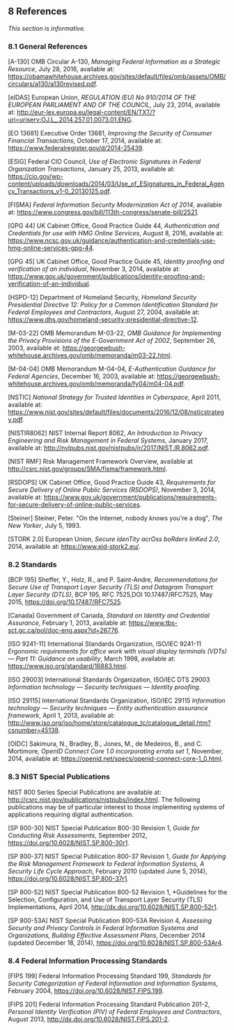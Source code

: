 ## 8 References

*This section is informative.*

### 8.1 General References

<a name="A-130"></a>[A-130] OMB Circular A-130, *Managing Federal Information as a Strategic Resource*, July 28, 2016, available at: <https://obamawhitehouse.archives.gov/sites/default/files/omb/assets/OMB/circulars/a130/a130revised.pdf>.

<a name="eIDAS"></a>[eIDAS] European Union, *REGULATION (EU) No 910/2014 OF THE EUROPEAN PARLIAMENT AND OF THE COUNCIL*, July 23,  2014, available at: <http://eur-lex.europa.eu/legal-content/EN/TXT/?uri=uriserv:OJ.L_.2014.257.01.0073.01.ENG>.

<a name="EO13681"></a>[EO 13681] Executive Order 13681, *Improving the Security of Consumer Financial Transactions*, October 17, 2014, available at: <https://www.federalregister.gov/d/2014-25439>.

<a name="ESIG"></a>[ESIG] Federal CIO Council, *Use of Electronic Signatures in Federal Organization Transactions*, January 25, 2013,
available at: <https://cio.gov/wp-content/uploads/downloads/2014/03/Use_of_ESignatures_in_Federal_Agency_Transactions_v1-0_20130125.pdf>.

<a name="FISMA"></a>[FISMA] *Federal Information Security Modernization Act of 2014*, available at: <https://www.congress.gov/bill/113th-congress/senate-bill/2521>.

<a name="GPG44"></a>[GPG 44] UK Cabinet Office, Good Practice Guide 44, *Authentication and Credentials for use with HMG Online Services*, August 8, 2016, available at: <https://www.ncsc.gov.uk/guidance/authentication-and-credentials-use-hmg-online-services-gpg-44>.

<a name="GPG45"></a>[GPG 45] UK Cabinet Office, Good Practice Guide 45, *Identity proofing and verification of an individual*, November 3, 2014, available at: <https://www.gov.uk/government/publications/identity-proofing-and-verification-of-an-individual>.

<a name="HSPD-12"></a>[HSPD-12] Department of Homeland Security, *Homeland Security Presidential Directive 12: Policy for a Common Identification Standard for Federal Employees and Contractors*, August 27, 2004, available at: <https://www.dhs.gov/homeland-security-presidential-directive-12>.

<a name="M-03-22"></a>[M-03-22] OMB Memorandum M-03-22, *OMB Guidance for Implementing the Privacy Provisions of the E-Government Act of 2002*, September 26, 2003, available at: <https://georgewbush-whitehouse.archives.gov/omb/memoranda/m03-22.html>.

<a name="M-04-04"></a>[M-04-04] OMB Memorandum M-04-04, *E-Authentication Guidance for Federal Agencies*, December 16, 2003, available at: <https://georgewbush-whitehouse.archives.gov/omb/memoranda/fy04/m04-04.pdf>.

<a name="theNSTIC"></a>[NSTIC] *National Strategy for Trusted Identities in Cyberspace*, April 2011, available at: <https://www.nist.gov/sites/default/files/documents/2016/12/08/nsticstrategy.pdf>.

<a name="NISTIR8062"></a>[NISTIR8062] NIST Internal Report 8062, *An Introduction to Privacy Engineering and Risk Management in Federal Systems*, January 2017, available at: <http://nvlpubs.nist.gov/nistpubs/ir/2017/NIST.IR.8062.pdf>.

<a name="NIST-RMF"></a>[NIST RMF] Risk Management Framework Overview, available at <http://csrc.nist.gov/groups/SMA/fisma/framework.html>.

<a name="RSDOPS"></a>[RSDOPS] UK Cabinet Office, Good Practice Guide 43, *Requirements for Secure Delivery of Online Public Services (RSDOPS)*, November 3, 2014, available at: <https://www.gov.uk/government/publications/requirements-for-secure-delivery-of-online-public-services>.

<a name="steiner"></a>[Steiner] Steiner, Peter. "On the Internet, nobody knows you're a dog", *The New Yorker*, July 5, 1993.

<a name="STORK2.0"></a>[STORK 2.0] European Union, *Secure idenTity acrOss boRders linKed 2.0*, 2014, available at: <https://www.eid-stork2.eu/>.

### 8.2 Standards

<a name="bcp195"></a>[BCP 195] Sheffer, Y., Holz, R., and P. Saint-Andre, *Recommendations for Secure Use of Transport Layer Security (TLS) and Datagram Transport Layer Security (DTLS)*, BCP 195, RFC 7525,DOI 10.17487/RFC7525, May 2015, <https://doi.org/10.17487/RFC7525>.

<a name="Canada"></a>[Canada] Government of Canada, *Standard on Identity and Credential Assurance*, February 1, 2013, available at: <https://www.tbs-sct.gc.ca/pol/doc-eng.aspx?id=26776>.

<a name="ISO9241"></a>[ISO 9241-11] International Standards Organization, ISO/IEC 9241-11 *Ergonomic requirements for office work with visual display terminals (VDTs) — Part 11: Guidance on usability*, March 1998, available at: <https://www.iso.org/standard/16883.html>.

<a name="ISO29003"></a>[ISO 29003] International Standards Organization, ISO/IEC DTS 29003 *Information technology — Security techniques — Identity proofing*.

<a name="ISO29115"></a>[ISO 29115] International Standards Organization, ISO/IEC 29115 *Information technology — Security techniques — Entity authentication assurance framework*, April 1, 2013, available at: <http://www.iso.org/iso/home/store/catalogue_tc/catalogue_detail.htm?csnumber=45138>.

<a name="OIDC"></a>[OIDC] Sakimura, N., Bradley, B., Jones, M., de Medeiros, B., and C. Mortimore, *OpenID Connect Core 1.0 incorporating errata set 1*, November, 2014, available at: <https://openid.net/specs/openid-connect-core-1_0.html>.

### 8.3 NIST Special Publications
NIST 800 Series Special Publications are available at: <http://csrc.nist.gov/publications/nistpubs/index.html>. The following publications may be of particular interest to those implementing systems of applications requiring digital authentication.

<a name="SP800-30"></a>[SP 800-30] NIST Special Publication 800-30 Revision 1, *Guide for Conducting Risk Assessments*, September 2012, <https://doi.org/10.6028/NIST.SP.800-30r1>.

<a name="SP800-37"></a>[SP 800-37] NIST Special Publication 800-37 Revision 1, *Guide for Applying the Risk Management Framework to Federal Information Systems, A Security Life Cycle Approach*, February 2010 (updated June 5, 2014), <https://doi.org/10.6028/NIST.SP.800-37r1>.

<a name="SP800-52"></a>[SP 800-52] NIST Special Publication 800-52 Revision 1, *Guidelines for the Selection, Configuration, and Use of Transport Layer Security (TLS) Implementations, April 2014, <http://dx.doi.org/10.6028/NIST.SP.800-52r1>.

<a name="SP800-53A"></a>[SP 800-53A] NIST Special Publication 800-53A Revision 4, *Assessing Security and Privacy Controls in Federal Information Systems and Organizations, Building Effective Assessment Plans*, December 2014 (updated December 18, 2014), <https://doi.org/10.6028/NIST.SP.800-53Ar4>.

### 8.4 Federal Information Processing Standards

<a name="FIPS199"></a>[FIPS 199] Federal Information Processing Standard 199, *Standards for Security Categorization of Federal Information and Information Systems*, February 2004, <https://doi.org/10.6028/NIST.FIPS.199>.

<a name="FIPS201"></a>[FIPS 201] Federal Information Processing Standard Publication 201-2, *Personal Identity Verification (PIV) of Federal Employees and Contractors*, August 2013, <http://dx.doi.org/10.6028/NIST.FIPS.201-2>.
